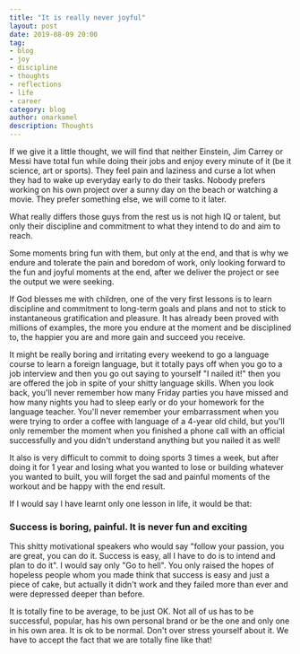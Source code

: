 ```yaml
---
title: "It is really never joyful"
layout: post
date: 2019-08-09 20:00
tag:
- blog
- joy
- discipline
- thoughts
- reflections
- life
- career
category: blog
author: omarkamel
description: Thoughts
---
```


If we give it a little thought, we will find that neither Einstein, Jim Carrey or Messi have total fun while doing their jobs and enjoy every minute of it (be it science, art or sports). They feel pain and laziness and curse a lot when they had to wake up everyday early to do their tasks. Nobody prefers working on his own project over a sunny day on the beach or watching a movie. They prefer something else, we will come to it later.

What really differs those guys from the rest us is not high IQ or talent, but only their discipline and commitment to what they intend to do and aim to reach.

Some moments bring fun with them, but only at the end, and that is why we endure and tolerate the pain and boredom of work, only looking forward to the fun and joyful moments at the end, after we deliver the project or see the output we were seeking.

If God blesses me with children, one of the very first lessons is to learn discipline and commitment to long-term goals and plans and not to stick to instantaneous gratification and pleasure. It has already been proved with millions of examples, the more you endure at the moment and be disciplined to, the happier you are and more gain and succeed you receive.

It might be really boring and irritating every weekend to go a language course to learn a foreign language, but it totally pays off when you go to a job interview and then you go out saying to yourself "I nailed it!" then you are offered the job in spite of your shitty language skills. When you look back, you'll never remember how many Friday parties you have missed and how many nights you had to sleep early or do your homework for the language teacher. You'll never remember your embarrassment when you were trying to order a coffee with language of a 4-year old child, but you'll only remember the moment when you finished a phone call with an official successfully and you didn't understand anything but you nailed it as well!

It also is very difficult to commit to doing sports 3 times a week, but after doing it for 1 year and losing what you wanted to lose or building whatever you wanted to built, you will forget the sad and painful moments of the workout and be happy with the end result.

If I would say I have learnt only one lesson in life, it would be that:
### Success is boring, painful. It is never fun and exciting

This shitty motivational speakers who would say "follow your passion, you are great, you can do it. Success is easy, all I have to do is to intend and plan to do it". I would say only "Go to hell". You only raised the hopes of hopeless people whom you made think that success is easy and just a piece of cake, but actually it didn't work and they failed more than ever and were depressed deeper than before.

It is totally fine to be average, to be just OK. Not all of us has to be successful, popular, has his own personal brand or be the one and only one in his own area. It is ok to be normal. Don't over stress yourself about it. We have to accept the fact that we are totally fine like that!
